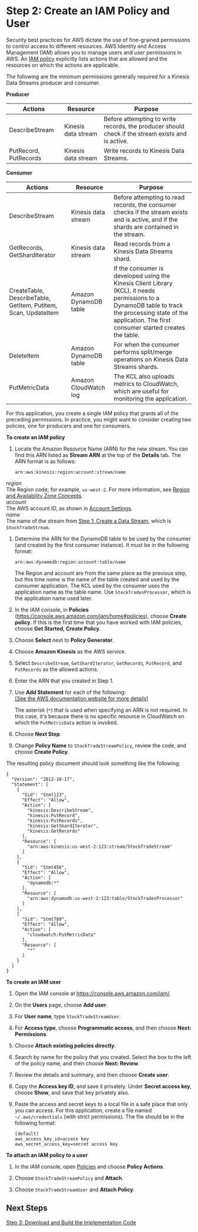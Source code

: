 # Step 2: Create an IAM Policy and User<a name="tutorial-stock-data-kplkcl-iam"></a>

Security best practices for AWS dictate the use of fine\-grained permissions to control access to different resources\. AWS Identity and Access Management \(IAM\) allows you to manage users and user permissions in AWS\. An [IAM policy](https://docs.aws.amazon.com/IAM/latest/UserGuide/PoliciesOverview.html) explicitly lists actions that are allowed and the resources on which the actions are applicable\.

The following are the minimum permissions generally required for a Kinesis Data Streams producer and consumer\.


**Producer**  

| Actions | Resource | Purpose | 
| --- | --- | --- | 
| DescribeStream | Kinesis data stream | Before attempting to write records, the producer should check if the stream exists and is active\. | 
| PutRecord, PutRecords | Kinesis data stream | Write records to Kinesis Data Streams\. | 


**Consumer**  

| **Actions** | **Resource** | **Purpose** | 
| --- | --- | --- | 
| DescribeStream | Kinesis data stream | Before attempting to read records, the consumer checks if the stream exists and is active, and if the shards are contained in the stream\. | 
| GetRecords, GetShardIterator  | Kinesis data stream | Read records from a Kinesis Data Streams shard\. | 
| CreateTable, DescribeTable, GetItem, PutItem, Scan, UpdateItem | Amazon DynamoDB table | If the consumer is developed using the Kinesis Client Library \(KCL\), it needs permissions to a DynamoDB table to track the processing state of the application\. The first consumer started creates the table\.  | 
| DeleteItem | Amazon DynamoDB table | For when the consumer performs split/merge operations on Kinesis Data Streams shards\. | 
| PutMetricData | Amazon CloudWatch log | The KCL also uploads metrics to CloudWatch, which are useful for monitoring the application\. | 

For this application, you create a single IAM policy that grants all of the preceding permissions\. In practice, you might want to consider creating two policies, one for producers and one for consumers\.

**To create an IAM policy**

1. Locate the Amazon Resource Name \(ARN\) for the new stream\. You can find this ARN listed as **Stream ARN** at the top of the **Details** tab\. The ARN format is as follows:

   ```
   arn:aws:kinesis:region:account:stream/name
   ```  
*region*  
The Region code; for example, `us-west-2`\. For more information, see [Region and Availability Zone Concepts](https://docs.aws.amazon.com/AWSEC2/latest/UserGuide/using-regions-availability-zones.html#concepts-regions-availability-zones)\.  
*account*  
The AWS account ID, as shown in [Account Settings](https://console.aws.amazon.com/billing/home?#/account)\.  
*name*  
The name of the stream from [Step 1: Create a Data Stream](tutorial-stock-data-kplkcl-create-stream.md), which is `StockTradeStream`\.

1. Determine the ARN for the DynamoDB table to be used by the consumer \(and created by the first consumer instance\)\. It must be in the following format:

   ```
   arn:aws:dynamodb:region:account:table/name
   ```

   The Region and account are from the same place as the previous step, but this time *name* is the name of the table created and used by the consumer application\. The KCL used by the consumer uses the application name as the table name\. Use `StockTradesProcessor`, which is the application name used later\.

1. In the IAM console, in **Policies** \([https://console\.aws\.amazon\.com/iam/home\#policies](https://console.aws.amazon.com/iam/home#policies)\), choose **Create policy**\. If this is the first time that you have worked with IAM policies, choose **Get Started**, **Create Policy**\.

1. Choose **Select** next to **Policy Generator**\.

1. Choose **Amazon Kinesis** as the AWS service\.

1. Select `DescribeStream`, `GetShardIterator`, `GetRecords`, `PutRecord`, and `PutRecords` as the allowed actions\.

1. Enter the ARN that you created in Step 1\.

1. Use **Add Statement** for each of the following:    
[\[See the AWS documentation website for more details\]](http://docs.aws.amazon.com/streams/latest/dev/tutorial-stock-data-kplkcl-iam.html)

   The asterisk \(`*`\) that is used when specifying an ARN is not required\. In this case, it's because there is no specific resource in CloudWatch on which the `PutMetricData` action is invoked\.

1. Choose **Next Step**\.

1. Change **Policy Name** to `StockTradeStreamPolicy`, review the code, and choose **Create Policy**\.

The resulting policy document should look something like the following:

```
{
  "Version": "2012-10-17",
  "Statement": [
    {
      "Sid": "Stmt123",
      "Effect": "Allow",
      "Action": [
        "kinesis:DescribeStream",
        "kinesis:PutRecord",
        "kinesis:PutRecords",
        "kinesis:GetShardIterator",
        "kinesis:GetRecords"
      ],
      "Resource": [
        "arn:aws:kinesis:us-west-2:123:stream/StockTradeStream"
      ]
    },
    {
      "Sid": "Stmt456",
      "Effect": "Allow",
      "Action": [
        "dynamodb:*"
      ],
      "Resource": [
        "arn:aws:dynamodb:us-west-2:123:table/StockTradesProcessor"
      ]
    },
    {
      "Sid": "Stmt789",
      "Effect": "Allow",
      "Action": [
        "cloudwatch:PutMetricData"
      ],
      "Resource": [
        "*"
      ]
    }
  ]
}
```

**To create an IAM user**

1. Open the IAM console at [https://console\.aws\.amazon\.com/iam/](https://console.aws.amazon.com/iam/)\.

1. On the **Users** page, choose **Add user**\.

1. For **User name**, type `StockTradeStreamUser`\.

1. For **Access type**, choose **Programmatic access**, and then choose **Next: Permissions**\.

1. Choose **Attach existing policies directly**\.

1. Search by name for the policy that you created\. Select the box to the left of the policy name, and then choose **Next: Review**\.

1. Review the details and summary, and then choose **Create user**\.

1. Copy the **Access key ID**, and save it privately\. Under **Secret access key**, choose **Show**, and save that key privately also\.

1. Paste the access and secret keys to a local file in a safe place that only you can access\. For this application, create a file named ` ~/.aws/credentials` \(with strict permissions\)\. The file should be in the following format:

   ```
   [default]
   aws_access_key_id=access key
   aws_secret_access_key=secret access key
   ```

**To attach an IAM policy to a user**

1. In the IAM console, open [Policies](https://console.aws.amazon.com/iam/home?#policies) and choose **Policy Actions**\. 

1. Choose `StockTradeStreamPolicy` and **Attach**\.

1. Choose `StockTradeStreamUser` and **Attach Policy**\.

## Next Steps<a name="tutorial-stock-data-kplkcl-iam-next"></a>

[Step 3: Download and Build the Implementation Code](tutorial-stock-data-kplkcl-download.md)